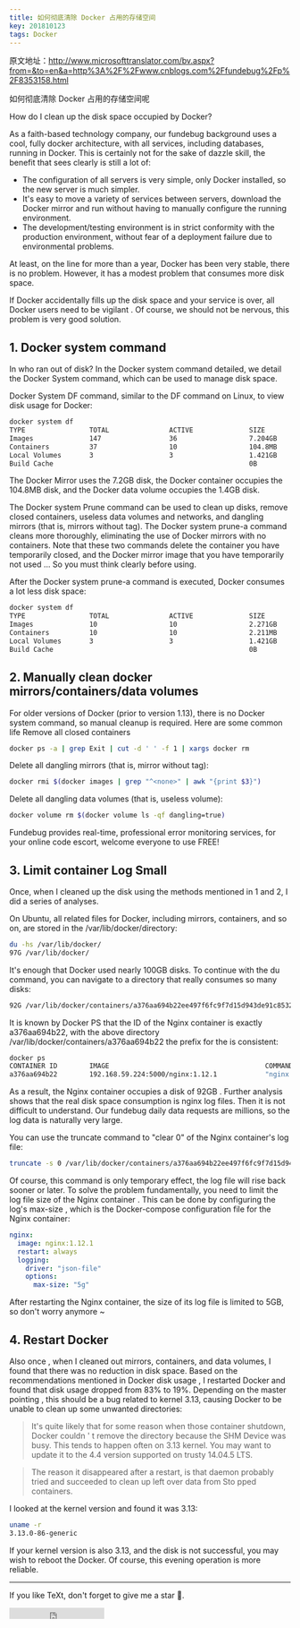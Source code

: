 ```yaml
---
title: 如何彻底清除 Docker 占用的存储空间
key: 201810123
tags: Docker
---
```


原文地址：http://www.microsofttranslator.com/bv.aspx?from=&to=en&a=http%3A%2F%2Fwww.cnblogs.com%2Ffundebug%2Fp%2F8353158.html

如何彻底清除 Docker 占用的存储空间呢

<!--more-->


How do I clean up the disk space occupied by Docker?


As a faith-based technology company, our fundebug background uses a cool, fully docker architecture, with all services, including databases, running in Docker. This is certainly not for the sake of dazzle skill, the benefit that sees clearly is still a lot of:

- The configuration of all servers is very simple, only Docker installed, so the new server is much simpler.
- It's easy to move a variety of services between servers, download the Docker mirror and run without having to manually configure the running environment.
- The development/testing environment is in strict conformity with the production environment, without fear of a deployment failure due to environmental problems.

At least, on the line for more than a year, Docker has been very stable, there is no problem. However, it has a modest problem that consumes more disk space.

If Docker accidentally fills up the disk space and your service is over, all Docker users need to be vigilant . Of course, we should not be nervous, this problem is very good solution.

## 1. Docker system command

In who ran out of disk? In the Docker system command detailed, we detail the Docker System command, which can be used to manage disk space.

Docker System DF command, similar to the DF command on Linux, to view disk usage for Docker:

```sh
docker system df
TYPE                TOTAL               ACTIVE              SIZE                RECLAIMABLE
Images              147                 36                  7.204GB             3.887GB (53%)
Containers          37                  10                  104.8MB             102.6MB (97%)
Local Volumes       3                   3                   1.421GB             0B (0%)
Build Cache                                                 0B                  0B
```

The Docker Mirror uses the 7.2GB disk, the Docker container occupies the 104.8MB disk, and the Docker data volume occupies the 1.4GB disk.

The Docker system Prune command can be used to clean up disks, remove closed containers, useless data volumes and networks, and dangling mirrors (that is, mirrors without tag). The Docker system prune-a command cleans more thoroughly, eliminating the use of Docker mirrors with no containers. Note that these two commands delete the container you have temporarily closed, and the Docker mirror image that you have temporarily not used ... So you must think clearly before using.

After the Docker system prune-a command is executed, Docker consumes a lot less disk space:

```sh
docker system df
TYPE                TOTAL               ACTIVE              SIZE                RECLAIMABLE
Images              10                  10                  2.271GB             630.7MB (27%)
Containers          10                  10                  2.211MB             0B (0%)
Local Volumes       3                   3                   1.421GB             0B (0%)
Build Cache                                                 0B                  0B
```

## 2. Manually clean docker mirrors/containers/data volumes

For older versions of Docker (prior to version 1.13), there is no Docker system command, so manual cleanup is required. Here are some common life
Remove all closed containers

```sh
docker ps -a | grep Exit | cut -d ' ' -f 1 | xargs docker rm
```

Delete all dangling mirrors (that is, mirror without tag):

```sh
docker rmi $(docker images | grep "^<none>" | awk "{print $3}")
```

Delete all dangling data volumes (that is, useless volume):

```sh
docker volume rm $(docker volume ls -qf dangling=true)
```

Fundebug provides real-time, professional error monitoring services, for your online code escort, welcome everyone to use FREE!


## 3. Limit container Log Small

Once, when I cleaned up the disk using the methods mentioned in 1 and 2, I did a series of analyses.

On Ubuntu, all related files for Docker, including mirrors, containers, and so on, are stored in the /var/lib/docker/directory:

```sh
du -hs /var/lib/docker/
97G	/var/lib/docker/
```

It's enough that Docker used nearly 100GB disks. To continue with the du command, you can navigate to a directory that really consumes so many disks:

```sh
92G	/var/lib/docker/containers/a376aa694b22ee497f6fc9f7d15d943de91c853284f8f105ff5ad6c7ddae7a53
```

It is known by Docker PS that the ID of the Nginx container is exactly a376aa694b22, with the above directory /var/lib/docker/containers/a376aa694b22 the prefix for the is consistent:

```sh
docker ps
CONTAINER ID        IMAGE                                       COMMAND                  CREATED             STATUS              PORTS               NAMES
a376aa694b22        192.168.59.224:5000/nginx:1.12.1            "nginx -g 'daemon off"   9 weeks ago         Up 10 minutes                           nginx
```

As a result, the Nginx container occupies a disk of 92GB . Further analysis shows that the real disk space consumption is nginx log files. Then it is not difficult to understand. Our fundebug daily data requests are millions, so the log data is naturally very large.

You can use the truncate command to "clear 0" of the Nginx container's log file:

```sh
truncate -s 0 /var/lib/docker/containers/a376aa694b22ee497f6fc9f7d15d943de91c853284f8f105ff5ad6c7ddae7a53/*-json.log
```

Of course, this command is only temporary effect, the log file will rise back sooner or later. To solve the problem fundamentally, you need to limit the log file size of the Nginx container . This can be done by configuring the log's max-size , which is the Docker-compose configuration file for the Nginx container:

```yaml
nginx:
  image: nginx:1.12.1
  restart: always
  logging:
    driver: "json-file"
    options:
      max-size: "5g"
```

After restarting the Nginx container, the size of its log file is limited to 5GB, so don't worry anymore ~

## 4. Restart Docker

Also once , when I cleaned out mirrors, containers, and data volumes, I found that there was no reduction in disk space. Based on the recommendations mentioned in Docker disk usage , I restarted Docker and found that disk usage dropped from 83% to 19%. Depending on the master pointing , this should be a bug related to kernel 3.13, causing Docker to be unable to clean up some unwanted directories:

> It's quite likely that for some reason when those container shutdown, Docker couldn ' t remove the directory because the SHM Device was busy. This tends to happen often on 3.13 kernel. You may want to update it to the 4.4 version supported on trusty 14.04.5 LTS.

> The reason it disappeared after a restart, is that daemon probably tried and succeeded to clean up left over data from Sto pped containers.

I looked at the kernel version and found it was 3.13:

```sh
uname -r
3.13.0-86-generic
```

If your kernel version is also 3.13, and the disk is not successful, you may wish to reboot the Docker. Of course, this evening operation is more reliable.


---

If you like TeXt, don't forget to give me a star :star2:.

<iframe src="https://ghbtns.com/github-btn.html?user=kitian616&repo=jekyll-TeXt-theme&type=star&count=true" frameborder="0" scrolling="0" width="170px" height="20px"></iframe>
